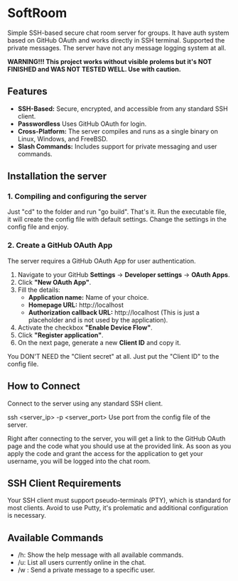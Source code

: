 # **SoftRoom**

Simple SSH-based secure chat room server for groups. It have auth system based on GitHub OAuth and works directly in SSH terminal. Supported the private messages. The server have not any message logging system at all.

**WARNING!!! This project works without visible prolems but it's NOT FINISHED and WAS NOT TESTED WELL. Use with caution.**


## **Features**

* **SSH-Based:** Secure, encrypted, and accessible from any standard SSH client.  
* **Passwordless** Uses GitHub OAuth for login.  
* **Cross-Platform:** The server compiles and runs as a single binary on Linux, Windows, and FreeBSD.   
* **Slash Commands:** Includes support for private messaging and user commands.

## **Installation the server**

### **1. Compiling and configuring the server**

Just "cd" to the folder and run "go build". That's it. Run the executable file, it will create the config file with default settings. Change the settings in the config file and enjoy.

### **2. Create a GitHub OAuth App**

The server requires a GitHub OAuth App for user authentication.

1. Navigate to your GitHub **Settings** -> **Developer settings** -> **OAuth Apps**.  
2. Click **"New OAuth App"**.  
3. Fill the details:  
   * **Application name:** Name of your choice.
   * **Homepage URL:** http://localhost  
   * **Authorization callback URL:** http://localhost (This is just a placeholder and is not used by the application).  
4. Activate the checkbox **"Enable Device Flow"**.  
5. Click **"Register application"**.  
6. On the next page, generate a new **Client ID** and copy it.

You DON'T NEED the "Client secret" at all. Just put the "Client ID" to the config file.

## **How to Connect**

Connect to the server using any standard SSH client.

ssh <server_ip> -p <server_port>
Use port from the config file of the server.

Right after connecting to the server, you will get a link to the GitHub OAuth page and the code what you should use at the provided link. As soon as you apply the code and grant the access for the application to get your username, you will be logged into the chat room.

## **SSH Client Requirements**

Your SSH client must support pseudo-terminals (PTY), which is standard for most clients. Avoid to use Putty, it's prolematic and additional configuration is necessary.


## **Available Commands**

* /h: Show the help message with all available commands.  
* /u: List all users currently online in the chat.  
* /w <username> <message>: Send a private message to a specific user.

